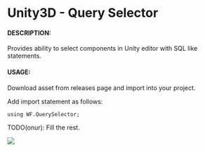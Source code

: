 # Unity3D - Query Selector

#### DESCRIPTION:

Provides ability to select components in Unity editor with SQL like statements.

#### USAGE:

Download asset from releases page and import into your project.

Add import statement as follows:

```
using WF.QuerySelector;
```

TODO(onur): Fill the rest.

![](/Readme/Something.png)

